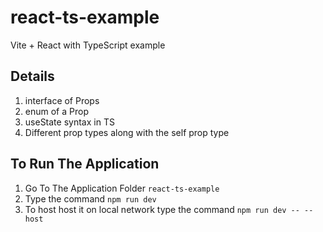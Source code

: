 # react-ts-example

Vite + React with TypeScript example

## Details
1. interface of Props
2. enum of a Prop
3. useState syntax in TS
4. Different prop types along with the self prop type

## To Run The Application
1. Go To The Application Folder ``react-ts-example``
2. Type the command `npm run dev` 
3. To host host it on local network type the command `npm run dev -- --host`